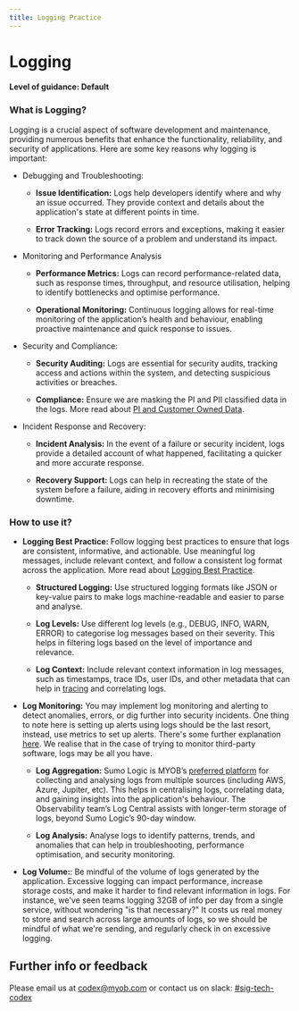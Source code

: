 ```yaml
---
title: Logging Practice
---
```

<!-- confluence-page-id: 9600303396 -->
# Logging

#### Level of guidance: Default 

### What is Logging?
Logging is a crucial aspect of software development and maintenance, providing numerous benefits that enhance the functionality, reliability, and security of applications. Here are some key reasons why logging is important:

- Debugging and Troubleshooting:
  
  - **Issue Identification:** Logs help developers identify where and why an issue occurred. They provide context and details about the application's state at different points in time.
  
  - **Error Tracking:** Logs record errors and exceptions, making it easier to track down the source of a problem and understand its impact.

- Monitoring and Performance Analysis
  
  - **Performance Metrics:** Logs can record performance-related data, such as response times, throughput, and resource utilisation, helping to identify bottlenecks and optimise performance.
  
  - **Operational Monitoring:** Continuous logging allows for real-time monitoring of the application’s health and behaviour, enabling proactive maintenance and quick response to issues.

- Security and Compliance:
  
  - **Security Auditing:** Logs are essential for security audits, tracking access and actions within the system, and detecting suspicious activities or breaches.
  
  - **Compliance:** Ensure we are masking the PI and PII classified data in the logs. More read about [PI and Customer Owned Data](https://myobconfluence.atlassian.net/wiki/spaces/DASS/pages/1118330300/What+is+PI+and+Customer+Owned+Data).

- Incident Response and Recovery:
  
    - **Incident Analysis:** In the event of a failure or security incident, logs provide a detailed account of what happened, facilitating a quicker and more accurate response.
      
    - **Recovery Support:** Logs can help in recreating the state of the system before a failure, aiding in recovery efforts and minimising downtime.

### How to use it?

- **Logging Best Practice:** Follow logging best practices to ensure that logs are consistent, informative, and actionable. Use meaningful log messages, include relevant context, and follow a consistent log format across the application. More read about [Logging Best Practice](https://myobconfluence.atlassian.net/wiki/spaces/OD1/pages/9589064235/logging-best-practice).

  - **Structured Logging:** Use structured logging formats like JSON or key-value pairs to make logs machine-readable and easier to parse and analyse.

  - **Log Levels:** Use different log levels (e.g., DEBUG, INFO, WARN, ERROR) to categorise log messages based on their severity. This helps in filtering logs based on the level of importance and relevance.

  - **Log Context:** Include relevant context information in log messages, such as timestamps, trace IDs, user IDs, and other metadata that can help in [tracing](https://myobconfluence.atlassian.net/wiki/spaces/TEC/pages/9559278520/Observability+Traces) and correlating logs.
    
- **Log Monitoring:** You may implement log monitoring and alerting to detect anomalies, errors, or dig further into security incidents. One thing to note here is setting up alerts using logs should be the last resort, instead, use metrics to set up alerts. There's some further explanation [here](https://github.com/MYOB-Technology/kepler/blob/master/faqs/alerting-from-logs.md). We realise that in the case of trying to monitor third-party software, logs may be all you have.

  - **Log Aggregation:** Sumo Logic is MYOB’s [preferred platform](https://myobconfluence.atlassian.net/wiki/spaces/TEC/pages/8854896963/MYOB+Technology+Defaults) for collecting and analysing logs from multiple sources (including AWS, Azure, Jupiter, etc). This helps in centralising logs, correlating data, and gaining insights into the application's behaviour. The Observability team’s Log Central assists with longer-term storage of logs, beyond Sumo Logic’s 90-day window.

  - **Log Analysis:** Analyse logs to identify patterns, trends, and anomalies that can help in troubleshooting, performance optimisation, and security monitoring.

- **Log Volume:**: Be mindful of the volume of logs generated by the application. Excessive logging can impact performance, increase storage costs, and make it harder to find relevant information in logs. For instance, we've seen teams logging 32GB of info per day from a single service, without wondering "is that necessary?" It costs us real money to store and search across large amounts of logs, so we should be mindful of what we're sending, and regularly check in on excessive logging.

## Further info or feedback
Please email us at codex@myob.com or contact us on slack: [#sig-tech-codex](https://myob.slack.com/archives/C02N8ADPGUX)
